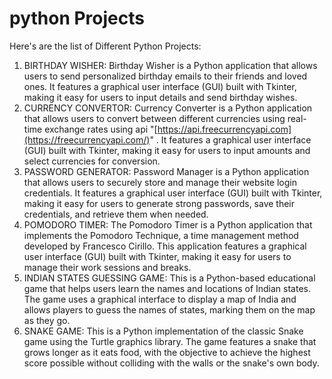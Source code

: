 # python Projects
Here's are the list of Different Python Projects:
1. BIRTHDAY WISHER:
   Birthday Wisher is a Python application that allows users to send personalized birthday emails to their friends and loved
   ones. It features a graphical user interface (GUI) built with Tkinter, making it easy for users to input details and send
   birthday wishes.
2. CURRENCY CONVERTOR:
   Currency Converter is a Python application that allows users to convert between different currencies using real-time exchange
   rates using api "[https://api.freecurrencyapi.com](https://freecurrencyapi.com/)" . It features a graphical user interface (GUI) built with Tkinter, making
   it easy for users to input amounts and select currencies for conversion.
3. PASSWORD GENERATOR:
   Password Manager is a Python application that allows users to securely store and manage their website login credentials. It
   features a graphical user interface (GUI) built with Tkinter, making it easy for users to generate strong passwords, save
   their credentials, and retrieve them when needed.
4. POMODORO TIMER:
   The Pomodoro Timer is a Python application that implements the Pomodoro Technique, a time management method developed by
   Francesco Cirillo. This application features a graphical user interface (GUI) built with Tkinter, making it easy for users
   to manage their work sessions and breaks.
5. INDIAN STATES GUESSING GAME:
   This is a Python-based educational game that helps users learn the names and locations of Indian states. The game uses a
   graphical interface to display a map of India and allows players to guess the names of states, marking them on the map as
   they go.
6. SNAKE GAME:
   This is a Python implementation of the classic Snake game using the Turtle graphics library. The game features a snake that grows longer as it eats food, with the
   objective to achieve the highest score possible without colliding with the walls or the snake's own body.

